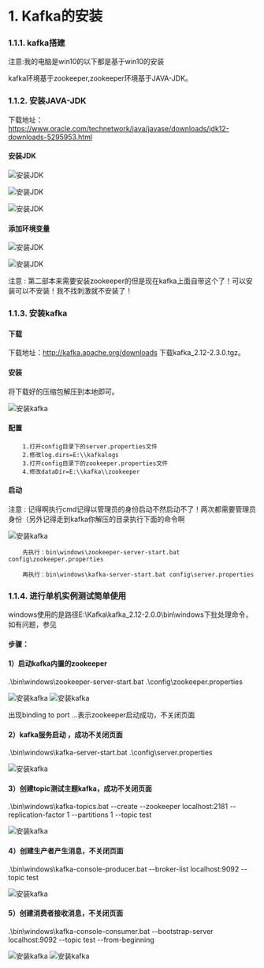 # 1. Kafka的安装

### 1.1.1. kafka搭建

注意:我的电脑是win10的以下都是基于win10的安装

kafka环境基于zookeeper,zookeeper环境基于JAVA-JDK。

### 1.1.2. 安装JAVA-JDK

下载地址：https://www.oracle.com/technetwork/java/javase/downloads/jdk12-downloads-5295953.html

#### 安装JDK

![安装JDK](https://mc.wsh-study.com/mkdocs/Kafka的安装/1.jpg) 

![安装JDK](https://mc.wsh-study.com/mkdocs/Kafka的安装/2.jpg) 

![安装JDK](https://mc.wsh-study.com/mkdocs/Kafka的安装/3.jpg)

#### 添加环境变量

![安装JDK](https://mc.wsh-study.com/mkdocs/Kafka的安装/4.jpg) 

![安装JDK](https://mc.wsh-study.com/mkdocs/Kafka的安装/5.jpg)

注意 : 第二部本来需要安装zookeeper的但是现在kafka上面自带这个了！可以安装可以不安装！我不找刺激就不安装了！

### 1.1.3. 安装kafka

#### 下载

下载地址：http://kafka.apache.org/downloads 下载kafka_2.12-2.3.0.tgz。

#### 安装

将下载好的压缩包解压到本地即可。

![安装kafka](https://mc.wsh-study.com/mkdocs/Kafka的安装/6.jpg)

#### 配置

```
    1.打开config目录下的server.properties文件
    2.修改log.dirs=E:\\kafkalogs
    3.打开config目录下的zookeeper.properties文件
    4.修改dataDir=E:\\kafka\\zookeeper
```

#### 启动

注意 : 记得啊执行cmd记得以管理员的身份启动不然启动不了！两次都需要管理员身份（另外记得走到kafka你解压的目录执行下面的命令啊

![安装kafka](https://mc.wsh-study.com/mkdocs/Kafka的安装/7.jpg)

```
    先执行：bin\windows\zookeeper-server-start.bat config\zookeeper.properties

    再执行：bin\windows\kafka-server-start.bat config\server.properties
```

### 1.1.4. 进行单机实例测试简单使用

windows使用的是路径E:\Kafka\kafka_2.12-2.0.0\bin\windows下批处理命令，如有问题，参见

#### 步骤：

#### 1）启动kafka内置的zookeeper

.\bin\windows\zookeeper-server-start.bat .\config\zookeeper.properties

![安装kafka](https://mc.wsh-study.com/mkdocs/Kafka的安装/8.jpg) ![安装kafka](https://mc.wsh-study.com/mkdocs/Kafka的安装/9.jpg)

出现binding to port ...表示zookeeper启动成功，不关闭页面

#### 2）kafka服务启动 ，成功不关闭页面

.\bin\windows\kafka-server-start.bat .\config\server.properties

![安装kafka](https://mc.wsh-study.com/mkdocs/Kafka的安装/10.jpg)

#### 3）创建topic测试主题kafka，成功不关闭页面

.\bin\windows\kafka-topics.bat --create --zookeeper localhost:2181 --replication-factor 1 --partitions 1 --topic test

![安装kafka](https://mc.wsh-study.com/mkdocs/Kafka的安装/11.jpg)

#### 4）创建生产者产生消息，不关闭页面

.\bin\windows\kafka-console-producer.bat --broker-list localhost:9092 --topic test

![安装kafka](https://mc.wsh-study.com/mkdocs/Kafka的安装/12.jpg)

#### 5）创建消费者接收消息，不关闭页面

.\bin\windows\kafka-console-consumer.bat --bootstrap-server localhost:9092 --topic test --from-beginning

![安装kafka](https://mc.wsh-study.com/mkdocs/Kafka的安装/13.jpg) ![安装kafka](https://mc.wsh-study.com/mkdocs/Kafka的安装/14.jpg)